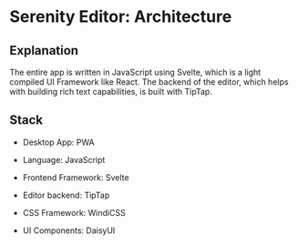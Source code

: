 # Serenity Editor: Architecture

## Explanation

The entire app is written in JavaScript using Svelte, which is a light compiled UI Framework like React. The backend of the editor, which helps with building rich text capabilities, is built with TipTap.



## Stack

- Desktop App: PWA

- Language: JavaScript

- Frontend Framework: Svelte

- Editor backend: TipTap

- CSS Framework: WindiCSS

- UI Components: DaisyUI